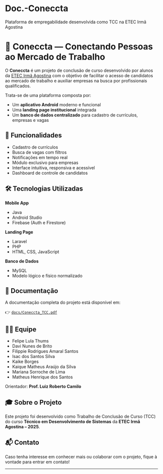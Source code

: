 # Doc.-Coneccta
Plataforma de empregabilidade desenvolvida como TCC na ETEC Irmã Agostina
# 📱 Coneccta — Conectando Pessoas ao Mercado de Trabalho

O **Coneccta** é um projeto de conclusão de curso desenvolvido por alunos da [ETEC Irmã Agostina](https://www.cps.sp.gov.br/etecs/) com o objetivo de facilitar o acesso de candidatos ao mercado de trabalho e auxiliar empresas na busca por profissionais qualificados.

Trata-se de uma plataforma composta por:

- Um **aplicativo Android** moderno e funcional
- Uma **landing page institucional** integrada
- Um **banco de dados centralizado** para cadastro de currículos, empresas e vagas

## 🚀 Funcionalidades

- Cadastro de currículos
- Busca de vagas com filtros
- Notificações em tempo real
- Módulo exclusivo para empresas
- Interface intuitiva, responsiva e acessível
- Dashboard de controle de candidatos

## 🛠️ Tecnologias Utilizadas

**Mobile App**
- Java
- Android Studio
- Firebase (Auth e Firestore)

**Landing Page**
- Laravel
- PHP
- HTML, CSS, JavaScript

**Banco de Dados**
- MySQL
- Modelo lógico e físico normalizado


## 📄 Documentação

A documentação completa do projeto está disponível em:

👉 [`docs/Coneccta_TCC.pdf`](docs/Coneccta_TCC.pdf)

## 👨‍💻 Equipe

- Felipe Lula Thums  
- Davi Nunes de Brito  
- Filippie Rodrigues Amaral Santos  
- Isac dos Santos Silva  
- Kaike Borges  
- Kaique Matheus Araújo da Silva  
- Mariana Sorroche de Lima  
- Matheus Henrique dos Santos  

Orientador: **Prof. Luiz Roberto Camilo**

## 🎓 Sobre o Projeto

Este projeto foi desenvolvido como Trabalho de Conclusão de Curso (TCC) do curso **Técnico em Desenvolvimento de Sistemas** da **ETEC Irmã Agostina – 2025**.

## 📬 Contato

Caso tenha interesse em conhecer mais ou colaborar com o projeto, fique à vontade para entrar em contato!

---

